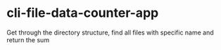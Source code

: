 # cli-file-data-counter-app
Get through the directory structure, find all files with specific name and return the sum
